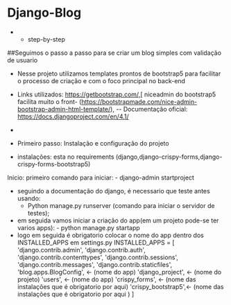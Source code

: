 # Django-Blog

- - step-by-step


##Seguimos o passo a passo para se criar um blog simples com validação de usuario
- Nesse projeto utilizamos templates prontos de bootstrap5 para facilitar o processo de criação e com o foco principal no back-end
- Links utilizados: https://getbootstrap.com/,[ niceadmin do bootstrap5 facilita muito o front- (https://bootstrapmade.com/nice-admin-bootstrap-admin-html-template/),  -- Documentação oficial: https://docs.djangoproject.com/en/4.1/
-

- Primeiro passo: Instalação e configuração do projeto
- instalações: esta no requirements (django,django-crispy-forms,django-crispy-forms-bootstrap5)

Inicio: primeiro comando para iniciar:
	- django-admin startproject <nome do projeto>
- seguindo a documentação do django, é necessario que teste antes usando:
	- Python manage.py runserver (comando para iniciar o servidor de testes);
- em seguida vamos iniciar a criação do app(em um projeto pode-se ter varios apps):
		- python manage.py startapp <nome do app>
- logo em seguida é obrigatorio colocar o nome do app dentro dos INSTALLED_APPS em settings.py
INSTALLED_APPS = [
	'django.contrib.admin',
	'django.contrib.auth',
	'django.contrib.contenttypes',
	'django.contrib.sessions',
	'django.contrib.messages',
	'django.contrib.staticfiles',
	'blog.apps.BlogConfig', <- (nome do app)
	'django_project', <- (nome do projeto)
	'users', <- (nome do app)
	'crispy_forms', <- (nome das instalações que é obrigatorio por aqui)
	'crispy_bootstrap5',<- (nome das instalações que é obrigatorio por aqui )
]
